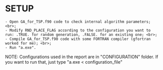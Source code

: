 # SETUP
    - Open GA_for_TSP.f90 code to check internal algorithm parameters; <br>;
    - Modify RND_PLACE_FLAG according to the configuration you want to run: .TRUE. for random generation, .FALSE. for an existing one; <br>;
    - Compile GA_for_TSP.f90 code with some FORTRAN compiler (gfortran worked for me); <br>; 
    - Run "a.exe".

NOTE: Configurations used in the report are in "CONFIGURATION" folder. If you want to run that, just type "a.exe < configuration_file"
